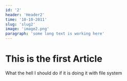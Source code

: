 ```yaml
---
id: '2'
header: 'Header2'
time: '10-10-2011'
slug: 'slug2'
image: 'image2.png'
paragraph: 'some long text is working here'
---
```


# This is the first Article 

What the hell I should do if it is doing it with file system